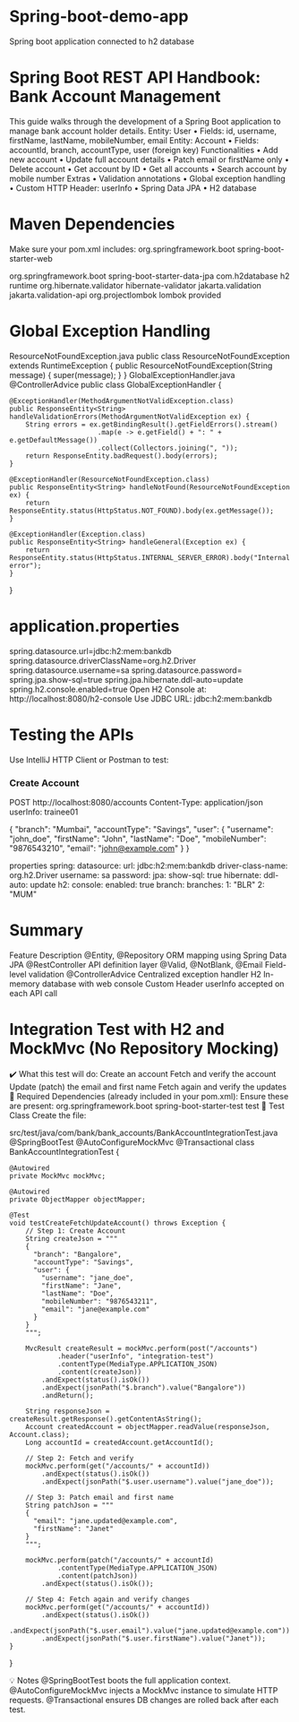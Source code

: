 # Spring-boot-demo-app
Spring boot application connected to h2 database

# Spring Boot REST API Handbook: Bank Account Management
This guide walks through the development of a Spring Boot application to manage bank account holder details. 
Entity: User
•	Fields: id, username, firstName, lastName, mobileNumber, email
Entity: Account
•	Fields: accountId, branch, accountType, user (foreign key)
Functionalities
•	Add new account
•	Update full account details
•	Patch email or firstName only
•	Delete account
•	Get account by ID
•	Get all accounts
•	Search account by mobile number
Extras
•	Validation annotations
•	Global exception handling
•	Custom HTTP Header: userInfo
•	Spring Data JPA
•	H2 database

 # Maven Dependencies
Make sure your pom.xml includes:
<dependency>
    <groupId>org.springframework.boot</groupId>
    <artifactId>spring-boot-starter-web</artifactId>
</dependency>

<dependency>
    <groupId>org.springframework.boot</groupId>
    <artifactId>spring-boot-starter-data-jpa</artifactId>
</dependency>

<dependency>
    <groupId>com.h2database</groupId>
    <artifactId>h2</artifactId>
    <scope>runtime</scope>
</dependency>

<dependency>
    <groupId>org.hibernate.validator</groupId>
    <artifactId>hibernate-validator</artifactId>
</dependency>

<dependency>
    <groupId>jakarta.validation</groupId>
    <artifactId>jakarta.validation-api</artifactId>
</dependency>

<dependency>
    <groupId>org.projectlombok</groupId>
    <artifactId>lombok</artifactId>
    <scope>provided</scope>
</dependency>


# Global Exception Handling
ResourceNotFoundException.java
public class ResourceNotFoundException extends RuntimeException {
    public ResourceNotFoundException(String message) {
        super(message);
    }
}
GlobalExceptionHandler.java
@ControllerAdvice
public class GlobalExceptionHandler {

    @ExceptionHandler(MethodArgumentNotValidException.class)
    public ResponseEntity<String> handleValidationErrors(MethodArgumentNotValidException ex) {
        String errors = ex.getBindingResult().getFieldErrors().stream()
                          .map(e -> e.getField() + ": " + e.getDefaultMessage())
                          .collect(Collectors.joining(", "));
        return ResponseEntity.badRequest().body(errors);
    }

    @ExceptionHandler(ResourceNotFoundException.class)
    public ResponseEntity<String> handleNotFound(ResourceNotFoundException ex) {
        return ResponseEntity.status(HttpStatus.NOT_FOUND).body(ex.getMessage());
    }

    @ExceptionHandler(Exception.class)
    public ResponseEntity<String> handleGeneral(Exception ex) {
        return ResponseEntity.status(HttpStatus.INTERNAL_SERVER_ERROR).body("Internal error");
    }
}

# application.properties
spring.datasource.url=jdbc:h2:mem:bankdb
spring.datasource.driverClassName=org.h2.Driver
spring.datasource.username=sa
spring.datasource.password=
spring.jpa.show-sql=true
spring.jpa.hibernate.ddl-auto=update
spring.h2.console.enabled=true
Open H2 Console at:
http://localhost:8080/h2-console
Use JDBC URL: jdbc:h2:mem:bankdb

# Testing the APIs
Use IntelliJ HTTP Client or Postman to test:
### Create Account
POST http://localhost:8080/accounts
Content-Type: application/json
userInfo: trainee01

{
  "branch": "Mumbai",
  "accountType": "Savings",
  "user": {
    "username": "john_doe",
    "firstName": "John",
    "lastName": "Doe",
    "mobileNumber": "9876543210",
    "email": "john@example.com"
  }
}

properties 
spring:
  datasource:
    url: jdbc:h2:mem:bankdb
    driver-class-name: org.h2.Driver
    username: sa
    password:
  jpa:
    show-sql: true
    hibernate:
      ddl-auto: update
  h2:
    console:
      enabled: true
branch:
  branches:
    1: "BLR"
    2: "MUM"



# Summary
Feature	Description
@Entity, @Repository	ORM mapping using Spring Data JPA
@RestController	API definition layer
@Valid, @NotBlank, @Email	Field-level validation
@ControllerAdvice	Centralized exception handler
H2	In-memory database with web console
Custom Header	userInfo accepted on each API call


 # Integration Test with H2 and MockMvc (No Repository Mocking)
✔️ What this test will do:
Create an account
Fetch and verify the account
Update (patch) the email and first name
Fetch again and verify the updates
🧪 Required Dependencies (already included in your pom.xml):
Ensure these are present:
<dependency>
    <groupId>org.springframework.boot</groupId>
    <artifactId>spring-boot-starter-test</artifactId>
    <scope>test</scope>
</dependency>
🧪 Test Class
Create the file:

src/test/java/com/bank/bank_accounts/BankAccountIntegrationTest.java
@SpringBootTest
@AutoConfigureMockMvc
@Transactional
class BankAccountIntegrationTest {

    @Autowired
    private MockMvc mockMvc;

    @Autowired
    private ObjectMapper objectMapper;

    @Test
    void testCreateFetchUpdateAccount() throws Exception {
        // Step 1: Create Account
        String createJson = """
        {
          "branch": "Bangalore",
          "accountType": "Savings",
          "user": {
            "username": "jane_doe",
            "firstName": "Jane",
            "lastName": "Doe",
            "mobileNumber": "9876543211",
            "email": "jane@example.com"
          }
        }
        """;

        MvcResult createResult = mockMvc.perform(post("/accounts")
                .header("userInfo", "integration-test")
                .contentType(MediaType.APPLICATION_JSON)
                .content(createJson))
            .andExpect(status().isOk())
            .andExpect(jsonPath("$.branch").value("Bangalore"))
            .andReturn();

        String responseJson = createResult.getResponse().getContentAsString();
        Account createdAccount = objectMapper.readValue(responseJson, Account.class);
        Long accountId = createdAccount.getAccountId();

        // Step 2: Fetch and verify
        mockMvc.perform(get("/accounts/" + accountId))
            .andExpect(status().isOk())
            .andExpect(jsonPath("$.user.username").value("jane_doe"));

        // Step 3: Patch email and first name
        String patchJson = """
        {
          "email": "jane.updated@example.com",
          "firstName": "Janet"
        }
        """;

        mockMvc.perform(patch("/accounts/" + accountId)
                .contentType(MediaType.APPLICATION_JSON)
                .content(patchJson))
            .andExpect(status().isOk());

        // Step 4: Fetch again and verify changes
        mockMvc.perform(get("/accounts/" + accountId))
            .andExpect(status().isOk())
            .andExpect(jsonPath("$.user.email").value("jane.updated@example.com"))
            .andExpect(jsonPath("$.user.firstName").value("Janet"));
    }
}



💡 Notes
@SpringBootTest boots the full application context.
@AutoConfigureMockMvc injects a MockMvc instance to simulate HTTP requests.
@Transactional ensures DB changes are rolled back after each test.





